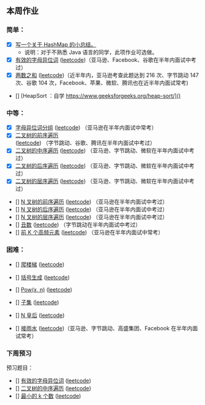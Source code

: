 ## 本周作业

### 简单：

* [x] [写一个关于 HashMap 的小总结。](week02-notes.md) 
    * 说明：对于不熟悉 Java 语言的同学，此项作业可选做。
* [x] [有效的字母异位词](code/242-valid-anagram.md) ([leetcode](https://leetcode-cn.com/problems/valid-anagram/description/))（亚马逊、Facebook、谷歌在半年内面试中考过）
* [x] [两数之和](code/01-two-sum.md) ([leetcode](https://leetcode-cn.com/problems/two-sum/description/))（近半年内，亚马逊考查此题达到 216 次、字节跳动 147 次、谷歌 104 次，Facebook、苹果、微软、腾讯也在近半年内面试常考)

* [] [HeapSort ：自学 https://www.geeksforgeeks.org/heap-sort/]() 


### 中等：

* [x] [字母异位词分组](code/49-group-anagrams.md) ([leetcode](https://leetcode-cn.com/problems/group-anagrams/)) （亚马逊在半年内面试中常考）
* [x] [二叉树的前序遍历](code/144-binary-tree-traversal.md) ([leetcode](https://leetcode-cn.com/problems/binary-tree-preorder-traversal/)) （字节跳动、谷歌、腾讯在半年内面试中考过）
* [x] [二叉树的中序遍历](code/144-binary-tree-traversal.md) ([leetcode](https://leetcode-cn.com/problems/binary-tree-inorder-traversal/)) （亚马逊、字节跳动、微软在半年内面试中考过）
* [x] [二叉树的后序遍历](code/144-binary-tree-traversal.md) ([leetcode](https://leetcode-cn.com/problems/binary-tree-postorder-traversal/)) （亚马逊、字节跳动、微软在半年内面试中考过）
* [x] [二叉树的层序遍历](code/144-binary-tree-traversal.md) ([leetcode](https://leetcode-cn.com/problems/binary-tree-level-order-traversal/)) （亚马逊、字节跳动、微软在半年内面试中考过）
* [] [N 叉树的前序遍历]() ([leetcode](https://leetcode-cn.com/problems/n-ary-tree-preorder-traversal/description/)) （亚马逊在半年内面试中考过）
* [] [N 叉树的后序遍历]() ([leetcode](https://leetcode-cn.com/problems/n-ary-tree-postorder-traversal/)) （亚马逊在半年内面试中考过）
* [] [N 叉树的层序遍历]() ([leetcode](https://leetcode-cn.com/problems/n-ary-tree-level-order-traversal/)) （亚马逊在半年内面试中考过）
* [] [丑数]() ([leetcode]()) （字节跳动在半年内面试中考过）
* [] [前 K 个高频元素]() ([leetcode]()) （亚马逊在半年内面试中常考）



### 困难：

* [] [爬楼梯]() ([leetcode]()) 
* [] [括号生成]() ([leetcode]()) 
* [] [Pow(x, n)]() ([leetcode]()) 
* [] [子集]() ([leetcode]()) 
* [] [N 皇后]() ([leetcode]()) 


* [] [接雨水]() ([leetcode](https://leetcode.com/problems/trapping-rain-water/))（亚马逊、字节跳动、高盛集团、Facebook 在半年内面试常考）

### 下周预习
预习题目：
* [] [有效的字母异位词]() ([leetcode](https://leetcode-cn.com/problems/valid-anagram/description/))
* [] [二叉树的中序遍历]() ([leetcode](https://leetcode-cn.com/problems/binary-tree-inorder-traversal/))
* [] [最小的 k 个数]() ([leetcode](https://leetcode-cn.com/problems/zui-xiao-de-kge-shu-lcof/))

